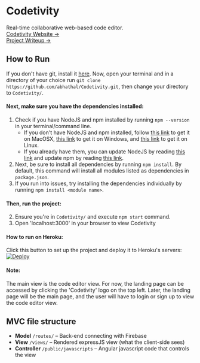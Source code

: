 # Codetivity
Real-time collaborative web-based code editor.<br>
[Codetivity Website →](https://codetivity.herokuapp.com/)<br>
[Project Writeup →](https://abhathal.github.io/Codetivity)

## How to Run

If you don't have git, install it [here](https://git-scm.com/downloads). Now, open your terminal and in a directory of your choice run `git clone https://github.com/abhathal/Codetivity.git`, then change your directory to `Codetivity/`.

#### Next, make sure you have the dependencies installed:
1. Check if you have NodeJS and npm installed by running `npm --version` in your terminal/command line.
    - If you don't have NodeJS and npm installed, follow [this link](https://changelog.com/posts/install-node-js-with-homebrew-on-os-x) to get it on MacOSX, [this link](http://blog.teamtreehouse.com/install-node-js-npm-windows) to get it on Windows, and [this link](http://blog.teamtreehouse.com/install-node-js-npm-linux) to get it on Linux.
    - If you already have them, you can update NodeJS by reading [this link](http://www.hostingadvice.com/how-to/update-node-js-latest-version/) and update npm by reading [this link](https://docs.npmjs.com/getting-started/installing-node).
2. Next, be sure to install all dependencies by running `npm install`. By default, this command will install all modules listed as dependencies in `package.json`.
3. If you run into issues, try installing the dependencies individually by running `npm install <module name>`.

#### Then, run the project:
2. Ensure you're in `Codetivity/` and execute `npm start` command.
2. Open 'localhost:3000' in your browser to view Codetivity

#### How to run on Heroku:
Click this button to set up the project and deploy it to Heroku's servers:<br>
[![Deploy](https://www.herokucdn.com/deploy/button.svg)](https://heroku.com/deploy)

#### Note:
The main view is the code editor view. For now, the landing page can be accessed by clicking the 'Codetivity' logo on the top left. Later, the landing page will be the main page, and the user will have to login or sign up to view the code editor view.

## MVC file structure

- **Model** `/routes/` – Back-end connecting with Firebase
- **View** `/views/` – Rendered expressJS view (what the client-side sees)
- **Controller** `/public/javascripts` – Angular javascript code that controls the view
